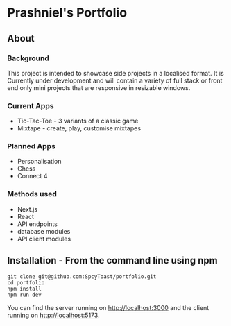 # Prashniel's Portfolio

## About

### Background

This project is intended to showcase side projects in a localised format. It is Currently under development and will contain a variety of full stack or front end only mini projects that are responsive in resizable windows.

### Current Apps

* Tic-Tac-Toe - 3 variants of a classic game
* Mixtape - create, play, customise mixtapes

### Planned Apps

* Personalisation
* Chess
* Connect 4

### Methods used

* Next.js
* React
* API endpoints
* database modules
* API client modules

## Installation - **From the command line using npm**

```
git clone git@github.com:SpcyToast/portfolio.git
cd portfolio
npm install 
npm run dev 
```

You can find the server running on [http://localhost:3000](http://localhost:3000) and the client running on [http://localhost:5173](http://localhost:5173).
